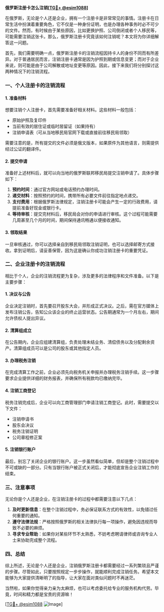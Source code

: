 **俄罗斯注册卡怎么注销[[TG💪+ @esim1088](https://t.me/s/esim1088)]**

在俄罗斯，无论是个人还是企业，拥有一个注册卡是非常常见的事情。注册卡在日常生活中扮演着重要角色，它不仅是一种身份证明，也是办理各种事务时必不可少的文件。然而，有时候由于某些原因，比如更换护照、公司倒闭或者个人移民等，可能需要注销这张卡。那么，俄罗斯注册卡究竟该如何注销呢？本文将为你详细解答这一问题。

首先，我们需要明确一点，俄罗斯注册卡的注销流程因持卡人的身份不同而有所差异。对于普通居民而言，注销注册卡通常是因为护照到期或信息变更；而对于企业来说，则可能是由于公司解散或地址变更等原因。因此，接下来我们将分别探讨这两种情况下的注销流程。

### **一、个人注册卡的注销流程**

#### **1. 准备材料**
想要注销个人注册卡，首先需要准备好相关材料。这些材料一般包括：
- 原始护照及复印件
- 当前有效的居住证或临时居留证（如果持有）
- 注销申请表（可从当地移民局官网下载或直接前往移民局领取）

需要注意的是，所有提交的文件必须是俄文版本，如果原件为其他语言，则需提供经过公证的翻译件。

#### **2. 提交申请**
准备好上述材料后，就可以向当地的俄罗斯联邦移民局提交注销申请了。具体步骤如下：
1. **预约时间**：通过官方网站或电话预约办理时间。
2. **递交材料**：按照预约的时间，携带所有必要文件前往指定地点递交。
3. **支付费用**：根据俄罗斯法律规定，注销注册卡可能会产生一定的行政费用，请提前准备好现金或银行卡。
4. **等待审核**：提交完材料后，移民局会对你的申请进行审核。这个过程可能需要几周甚至几个月的时间，期间保持通讯畅通以便接收通知。

#### **3. 领取结果**
一旦审核通过，你可以选择亲自到移民局领取注销证明，也可以选择邮寄方式接收。拿到证明后，请妥善保管，因为这是确认你成功注销注册卡的重要凭证。

### **二、企业注册卡的注销流程**

相比于个人，企业的注销流程更为复杂，涉及更多的法律程序和文件准备。以下是主要步骤：

#### **1. 决议与公告**
企业决定注销时，首先要召开股东大会，并形成正式决议。之后，需在官方媒体上发布注销公告，告知公众该企业的终止运营状态。公告期通常为一个月左右，期间允许债权人提出异议。

#### **2. 清算组成立**
在公告期内，企业应组建清算组，负责处理未结业务、清偿债务以及分配剩余资产。清算组成员可以是公司的股东或其他指定人员。

#### **3. 办理税务注销**
在完成清算工作之前，企业必须先向税务机关申报并办理税务注销手续。这一步骤要求企业提供详细的财务报表，并确保所有税款均已缴纳完毕。

#### **4. 注销工商登记**
税务注销完成后，企业可以向工商管理部门申请注销工商登记。此时，需要提交以下文件：
- 注销申请书
- 股东会决议
- 税务注销证明
- 公司章程修正案

#### **5. 注销银行账户**
最后，别忘了关闭企业的银行账户。这一步虽然看似简单，但却是整个注销过程中不可或缺的一部分。只有当银行账户被正式关闭后，才能彻底宣告企业注销工作的结束。

### **三、注意事项**

无论你是个人还是企业，在注销注册卡的过程中都需要注意以下几点：
1. **及时更新信息**：在整个注销过程中，务必保证联系方式的有效性，以免错过任何重要的通知。
2. **遵守法律法规**：严格按照俄罗斯的相关法律执行每一项操作，避免因违规而导致不必要的麻烦。
3. **寻求专业帮助**：如果你对某些环节不太熟悉，不妨考虑聘请律师或咨询专业人士来协助完成整个流程。

### **四、总结**

综上所述，无论是个人还是企业，注销俄罗斯注册卡都需要经过一系列繁琐且严谨的步骤。尽管如此，只要按照规定一步步操作，就能顺利完成注销任务。希望本文能够为大家提供清晰明了的指导，让大家在面对类似问题时不再迷茫。

当然啦，如果你觉得亲力亲为太麻烦，也可以考虑委托给专业的服务机构代劳。毕竟，时间和精力都是宝贵的资源嘛！

[[TG💪+ @esim1088](https://t.me/s/esim1088) ![Image](https://i.postimg.cc/4NQfJmqS/Snipaste-2025-05-13-00-14-12.png)]